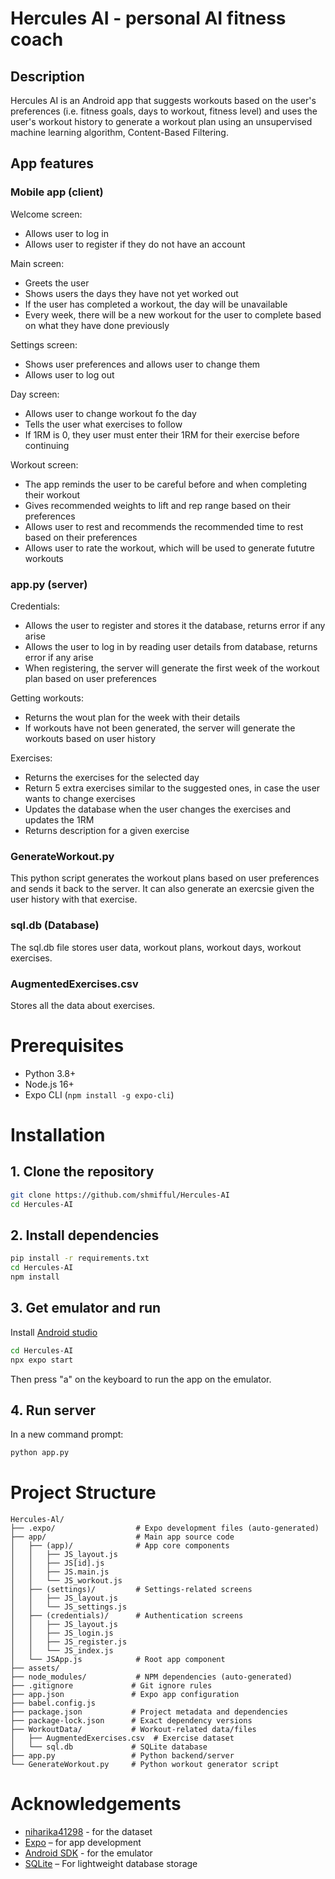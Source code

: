 # Hercules AI - personal AI fitness coach
## Description
Hercules AI is an Android app that suggests workouts based on the user's preferences (i.e. fitness goals, days to workout, fitness level) and uses the user's workout history to generate a workout plan using an unsupervised machine learning algorithm, Content-Based Filtering.

## App features
### Mobile app (client)
Welcome screen:
- Allows user to log in
- Allows user to register if they do not have an account

Main screen:
- Greets the user
- Shows users the days they have not yet worked out
- If the user has completed a workout, the day will be unavailable
- Every week, there will be a new workout for the user to complete based on what they have done previously

Settings screen:
- Shows user preferences and allows user to change them
- Allows user to log out

Day screen:
- Allows user to change workout fo the day
- Tells the user what exercises to follow
- If 1RM is 0, they user must enter their 1RM for their exercise before continuing

Workout screen:
- The app reminds the user to be careful before and when completing their workout
- Gives recommended weights to lift and rep range based on their preferences
- Allows user to rest and recommends the recommended time to rest based on their preferences
- Allows user to rate the workout, which will be used to generate fututre workouts

### app.py (server)
Credentials:
- Allows the user to register and stores it the database, returns error if any arise
- Allows the user to log in by reading user details from database, returns error if any arise
- When registering, the server will generate the first week of the workout plan based on user preferences

Getting workouts:
- Returns the wout plan for the week with their details
- If workouts have not been generated, the server will generate the workouts based on user history

Exercises:
- Returns the exercises for the selected day
- Return 5 extra exercises similar to the suggested ones, in case the user wants to change exercises
- Updates the database when the user changes the exercises and updates the 1RM
- Returns description for a given exercise

### GenerateWorkout.py 
This python script generates the workout plans based on user preferences and sends it back to the server. It can also generate an exercsie given the user history with that exercise.

### sql.db (Database)
The sql.db file stores user data, workout plans, workout days, workout exercises.

### AugmentedExercises.csv
Stores all the data about exercises.

# Prerequisites
- Python 3.8+
- Node.js 16+
- Expo CLI (`npm install -g expo-cli`)

# Installation
## 1. Clone the repository
```bash
git clone https://github.com/shmifful/Hercules-AI
cd Hercules-AI
   ```
## 2. Install dependencies
```bash 
pip install -r requirements.txt
cd Hercules-AI
npm install
```

## 3. Get emulator and run
Install [Android studio](https://developer.android.com/studio?gclsrc=aw.ds&gad_source=1&gclid=Cj0KCQjw_JzABhC2ARIsAPe3ynqboRXqjhHk8msyG-CLU7xJYgtLPG8NgwXrUtdUwJv0wmaTBDorLykaAlRXEALw_wcB)
```bash
cd Hercules-AI
npx expo start
```
Then press "a" on the keyboard to run the app on the emulator.

## 4. Run server
In a new command prompt:
```bash
python app.py
```

# Project Structure
```
Hercules-Al/  
├── .expo/                  # Expo development files (auto-generated)  
├── app/                    # Main app source code  
│   ├── (app)/              # App core components  
│   │   ├── JS_layout.js  
│   │   ├── JS[id].js  
│   │   ├── JS.main.js  
│   │   └── JS_workout.js  
│   ├── (settings)/         # Settings-related screens  
│   │   ├── JS_layout.js  
│   │   └── JS_settings.js  
│   ├── (credentials)/      # Authentication screens  
│   │   ├── JS_layout.js  
│   │   ├── JS_login.js  
│   │   ├── JS_register.js  
│   │   └── JS_index.js  
│   └── JSApp.js            # Root app component  
├── assets/                 
├── node_modules/           # NPM dependencies (auto-generated)  
├── .gitignore             # Git ignore rules  
├── app.json               # Expo app configuration  
├── babel.config.js        
├── package.json           # Project metadata and dependencies  
├── package-lock.json      # Exact dependency versions  
├── WorkoutData/           # Workout-related data/files  
│   ├── AugmentedExercises.csv  # Exercise dataset  
│   └── sql.db             # SQLite database  
├── app.py                 # Python backend/server 
└── GenerateWorkout.py     # Python workout generator script  
```

# Acknowledgements
- [niharika41298](https://www.kaggle.com/datasets/niharika41298/gym-exercise-data) - for the dataset
- [Expo](https://expo.dev/) – for app development
- [Android SDK](https://developer.android.com/studio?gclsrc=aw.ds&gad_source=1&gclid=Cj0KCQjw_JzABhC2ARIsAPe3ynqboRXqjhHk8msyG-CLU7xJYgtLPG8NgwXrUtdUwJv0wmaTBDorLykaAlRXEALw_wcB) - for the emulator
- [SQLite](https://www.sqlite.org/) – For lightweight database storage
